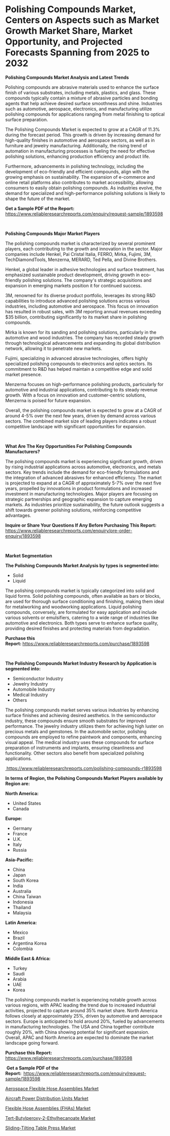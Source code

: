 <p><h1>Polishing Compounds Market, Centers on Aspects such as Market Growth Market Share, Market Opportunity, and Projected Forecasts Spanning from 2025 to 2032</h1></p><p><strong>Polishing Compounds Market Analysis and Latest Trends</strong></p>
<p><p>Polishing compounds are abrasive materials used to enhance the surface finish of various substrates, including metals, plastics, and glass. These compounds typically contain a mixture of abrasive particles and bonding agents that help achieve desired surface smoothness and shine. Industries such as automotive, aerospace, electronics, and manufacturing utilize polishing compounds for applications ranging from metal finishing to optical surface preparation.</p><p>The Polishing Compounds Market is expected to grow at a CAGR of 11.3% during the forecast period. This growth is driven by increasing demand for high-quality finishes in automotive and aerospace sectors, as well as in furniture and jewelry manufacturing. Additionally, the rising trend of automation in manufacturing processes is fueling the need for effective polishing solutions, enhancing production efficiency and product life. </p><p>Furthermore, advancements in polishing technology, including the development of eco-friendly and efficient compounds, align with the growing emphasis on sustainability. The expansion of e-commerce and online retail platforms also contributes to market accessibility, allowing consumers to easily obtain polishing compounds. As industries evolve, the demand for specialized and high-performance polishing solutions is likely to shape the future of the market.</p></p>
<p><strong>Get a Sample PDF of the Report:&nbsp;</strong> <a href="https://www.reliableresearchreports.com/enquiry/request-sample/1893598?utm_campaign=2177&utm_medium=2&utm_source=Github&utm_content=ia&utm_term=31012025&utm_id=polishing-compounds">https://www.reliableresearchreports.com/enquiry/request-sample/1893598</a></p>
<p>&nbsp;</p>
<p><strong>Polishing Compounds Major Market Players</strong></p>
<p><p>The polishing compounds market is characterized by several prominent players, each contributing to the growth and innovation in the sector. Major companies include Henkel, Pai Cristal Italia, FERRO, Mirka, Fujimi, 3M, TechDiamondTools, Menzerna, MERARD, Ted Pella, and Divine Brothers.</p><p>Henkel, a global leader in adhesive technologies and surface treatment, has emphasized sustainable product development, driving growth in eco-friendly polishing solutions. The company's strategic acquisitions and expansion in emerging markets position it for continued success.</p><p>3M, renowned for its diverse product portfolio, leverages its strong R&D capabilities to introduce advanced polishing solutions across various industries, including automotive and aerospace. This focus on innovation has resulted in robust sales, with 3M reporting annual revenues exceeding $35 billion, contributing significantly to its market share in polishing compounds.</p><p>Mirka is known for its sanding and polishing solutions, particularly in the automotive and wood industries. The company has recorded steady growth through technological advancements and expanding its global distribution network, allowing it to penetrate new markets.</p><p>Fujimi, specializing in advanced abrasive technologies, offers highly specialized polishing compounds to electronics and optics sectors. Its commitment to R&D has helped maintain a competitive edge and solid market presence.</p><p>Menzerna focuses on high-performance polishing products, particularly for automotive and industrial applications, contributing to its steady revenue growth. With a focus on innovation and customer-centric solutions, Menzerna is poised for future expansion.</p><p>Overall, the polishing compounds market is expected to grow at a CAGR of around 4-5% over the next few years, driven by demand across various sectors. The combined market size of leading players indicates a robust competitive landscape with significant opportunities for expansion.</p></p>
<p>&nbsp;</p>
<p><strong>What Are The Key Opportunities For Polishing Compounds Manufacturers?</strong></p>
<p><p>The polishing compounds market is experiencing significant growth, driven by rising industrial applications across automotive, electronics, and metals sectors. Key trends include the demand for eco-friendly formulations and the integration of advanced abrasives for enhanced efficiency. The market is projected to expand at a CAGR of approximately 5-7% over the next five years, propelled by innovations in product formulations and increased investment in manufacturing technologies. Major players are focusing on strategic partnerships and geographic expansion to capture emerging markets. As industries prioritize sustainability, the future outlook suggests a shift towards greener polishing solutions, reinforcing competitive advantages.</p></p>
<p><strong>Inquire or Share Your Questions If Any Before Purchasing This Report:</strong> <a href="https://www.reliableresearchreports.com/enquiry/pre-order-enquiry/1893598?utm_campaign=2177&utm_medium=2&utm_source=Github&utm_content=ia&utm_term=31012025&utm_id=polishing-compounds">https://www.reliableresearchreports.com/enquiry/pre-order-enquiry/1893598</a></p>
<p>&nbsp;</p>
<p><strong>Market Segmentation</strong></p>
<p><strong>The Polishing Compounds Market Analysis by types is segmented into:</strong></p>
<p><ul><li>Solid</li><li>Liquid</li></ul></p>
<p><p>The polishing compounds market is typically categorized into solid and liquid forms. Solid polishing compounds, often available as bars or blocks, are used for thorough surface conditioning and finishing, making them ideal for metalworking and woodworking applications. Liquid polishing compounds, conversely, are formulated for easy application and include various solvents or emulsifiers, catering to a wide range of industries like automotive and electronics. Both types serve to enhance surface quality, providing desired finishes and protecting materials from degradation.</p></p>
<p><strong>Purchase this Report:&nbsp;</strong><a href="https://www.reliableresearchreports.com/purchase/1893598?utm_campaign=2177&utm_medium=2&utm_source=Github&utm_content=ia&utm_term=31012025&utm_id=polishing-compounds">https://www.reliableresearchreports.com/purchase/1893598</a></p>
<p>&nbsp;</p>
<p><strong>The Polishing Compounds Market Industry Research by Application is segmented into:</strong></p>
<p><ul><li>Semiconductor Industry</li><li>Jewelry Industry</li><li>Automobile Industry</li><li>Medical Industry</li><li>Others</li></ul></p>
<p><p>The polishing compounds market serves various industries by enhancing surface finishes and achieving desired aesthetics. In the semiconductor industry, these compounds ensure smooth substrates for improved performance. The jewelry industry utilizes them for achieving high luster on precious metals and gemstones. In the automobile sector, polishing compounds are employed to refine paintwork and components, enhancing visual appeal. The medical industry uses these compounds for surface preparation of instruments and implants, ensuring cleanliness and functionality. Other sectors also benefit from specialized polishing applications.</p></p>
<p><a href="https://www.reliableresearchreports.com/polishing-compounds-r1893598?utm_campaign=2177&utm_medium=2&utm_source=Github&utm_content=ia&utm_term=31012025&utm_id=polishing-compounds">&nbsp;https://www.reliableresearchreports.com/polishing-compounds-r1893598</a></p>
<p><strong>In terms of Region, the Polishing Compounds Market Players available by Region are:</strong></p>
<p>
    <p> <strong> North America: </strong>
        <ul>
            <li>United States</li>
            <li>Canada</li>
        </ul>
        </p> 
    <p> <strong> Europe: </strong>
        <ul>
            <li>Germany</li>
            <li>France</li>
            <li>U.K.</li>
            <li>Italy</li>
            <li>Russia</li>
        </ul>
        </p> 
    <p> <strong> Asia-Pacific: </strong>
        <ul>
            <li>China</li>
            <li>Japan</li>
            <li>South Korea</li>
            <li>India</li>
            <li>Australia</li>
            <li>China Taiwan</li>
            <li>Indonesia</li>
            <li>Thailand</li>
            <li>Malaysia</li>
        </ul>
        </p> 
    <p> <strong> Latin America: </strong>
        <ul>
            <li>Mexico</li>
            <li>Brazil</li>
            <li>Argentina Korea</li>
            <li>Colombia</li>
        </ul>
        </p> 
    <p> <strong> Middle East & Africa: </strong>
        <ul>
            <li>Turkey</li>
            <li>Saudi</li>
            <li>Arabia</li>
            <li>UAE</li>
            <li>Korea</li>
        </ul>
    </p>
    </p>
<p><p>The polishing compounds market is experiencing notable growth across various regions, with APAC leading the trend due to increased industrial activities, projected to capture around 35% market share. North America follows closely at approximately 25%, driven by automotive and aerospace sectors. Europe is anticipated to hold around 20%, fueled by advancements in manufacturing technologies. The USA and China together contribute roughly 20%, with China showing potential for significant expansion. Overall, APAC and North America are expected to dominate the market landscape going forward.</p></p>
<p><strong>Purchase this Report: </strong><a href="https://www.reliableresearchreports.com/purchase/1893598?utm_campaign=2177&utm_medium=2&utm_source=Github&utm_content=ia&utm_term=31012025&utm_id=polishing-compounds">https://www.reliableresearchreports.com/purchase/1893598</a></p>
<p>&nbsp;<strong>Get a Sample PDF of the Report:&nbsp;&nbsp;</strong><a href="https://www.reliableresearchreports.com/enquiry/request-sample/1893598?utm_campaign=2177&utm_medium=2&utm_source=Github&utm_content=ia&utm_term=31012025&utm_id=polishing-compounds">https://www.reliableresearchreports.com/enquiry/request-sample/1893598</a></p>
<p><strong></strong></p>
<p><p><a href="https://www.linkedin.com/pulse/trend-analysis-aerospace-flexible-hose-assemblies-market-mlc0c?utm_campaign=2177&utm_medium=2&utm_source=Github&utm_content=ia&utm_term=31012025&utm_id=polishing-compounds">Aerospace Flexible Hose Assemblies Market</a></p><p><a href="https://www.linkedin.com/pulse/market-demand-revenue-analysis-aircraft-power-distribution-pyhvf?utm_campaign=2177&utm_medium=2&utm_source=Github&utm_content=ia&utm_term=31012025&utm_id=polishing-compounds">Aircraft Power Distribution Units Market</a></p><p><a href="https://www.linkedin.com/pulse/flexible-hose-assemblies-fhas-market-report-exploring-mtguc?utm_campaign=2177&utm_medium=2&utm_source=Github&utm_content=ia&utm_term=31012025&utm_id=polishing-compounds">Flexible Hose Assemblies (FHAs) Market</a></p><p><a href="https://www.linkedin.com/pulse/marketsize2025-2032withcagrof77factorsinfluencinggrowthsu-wbqce?utm_campaign=2177&utm_medium=2&utm_source=Github&utm_content=ia&utm_term=31012025&utm_id=polishing-compounds">Tert-Butylperoxy-2-Ethylhecanoate Market</a></p><p><a href="https://www.linkedin.com/pulse/sliding-tilting-table-press-market-sizeshare-recent-development-rhmcf?utm_campaign=2177&utm_medium=2&utm_source=Github&utm_content=ia&utm_term=31012025&utm_id=polishing-compounds">Sliding-Tilting Table Press Market</a></p></p>